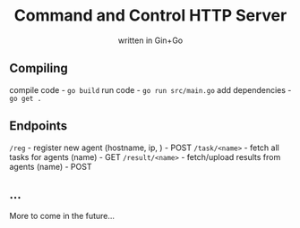 <h1 align=center>Command and Control HTTP Server</h1> 
<p align=center>written in Gin+Go</p>

## Compiling

compile code - `go build`
run code - `go run src/main.go`
add dependencies - `go get .`

## Endpoints
`/reg` - register new agent (hostname, ip, ) - POST
`/task/<name>` - fetch all tasks for agents (name) - GET
`/result/<name>` - fetch/upload results from agents (name) - POST

## ...

More to come in the future...
